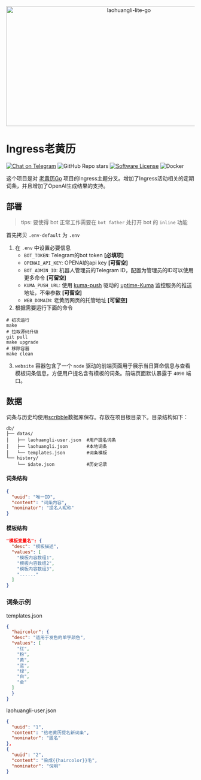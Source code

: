 <div align="center">
<img src="https://socialify.git.ci/szres/ingress-laohuangli/image?font=KoHo&language=1&logo=https%3A%2F%2Fraw.githubusercontent.com%2Fszres%2Fingress-laohuangli%2Fmain%2Fwebsite%2Fstatic%2Ffavicon.png&name=1&pattern=Circuit%20Board&stargazers=1&theme=Auto" alt="laohuangli-lite-go" width="640" height="320" />
</div>
   
# Ingress老黄历

[![Chat on Telegram](https://img.shields.io/badge/@ingress_laohuangli_bot-2CA5E0.svg?logo=telegram&label=Telegram)](https://t.me/ingress_laohuangli_bot)
![GitHub Repo stars](https://img.shields.io/github/stars/szres/ingress-laohuangli?style=flat&color=ffaaaa)
[![Software License](https://img.shields.io/github/license/szres/ingress-laohuangli)](LICENSE)
![Docker](https://img.shields.io/badge/Build_with-Docker-ffaaaa)

这个项目是对 [老黄历Go](https://github.com/szres/laohuangli-lite-go) 项目的Ingress主题分叉。增加了Ingress活动相关的定期词条，并且增加了OpenAI生成结果的支持。

## 部署

> tips: 要使得 bot 正常工作需要在 `bot father` 处打开 bot 的 `inline` 功能

首先拷贝 `.env-default` 为 `.env`

1. 在 `.env` 中设置必要信息
   - `BOT_TOKEN`: Telegram的bot token **[必填项]**
   - `OPENAI_API_KEY`: OPENAI的api key **[可留空]**
   - `BOT_ADMIN_ID`: 机器人管理员的Telegram ID，配置为管理员的ID可以使用更多命令 **[可留空]**
   - `KUMA_PUSH_URL`: 使用 [kuma-push](https://github.com/Nigh/kuma-push) 驱动的 [uptime-Kuma](https://github.com/louislam/uptime-kuma "uptimeKuma") 监控服务的推送地址，不带参数 **[可留空]**
   - `WEB_DOMAIN`: 老黄历网页的托管地址 **[可留空]**
2. 根据需要运行下面的命令

```shell
# 初次运行
make
# 拉取源码升级
git pull
make upgrade
# 移除容器
make clean
```

3. `website` 容器包含了一个 `node` 驱动的前端页面用于展示当日算命信息与查看模板词条信息，方便用户提名含有模板的词条。前端页面默认暴露于 `4090` 端口。

## 数据

词条与历史均使用[scribble](https://github.com/nanobox-io/golang-scribble)数据库保存。存放在项目根目录下。目录结构如下：

```
db/
├── datas/
│   ├── laohuangli-user.json  #用户提名词条
│   ├── laohuangli.json       #本地词条
│   └── templates.json        #词条模板
└── history/
    └── $date.json            #历史记录
```

#### 词条结构

```json
{
  "uuid": "唯一ID",
  "content": "词条内容",
  "nominator": "提名人昵称"
}
```

#### 模板结构

```json
"模板变量名": {
  "desc": "模板描述",
  "values": [
    "模板内容数组1",
    "模板内容数组2",
    "模板内容数组3",
    "......"
  ]
}
```

### 词条示例

templates.json

```json
{
  "haircolor": {
  "desc": "适用于发色的单字颜色",
  "values": [
  	"红",
  	"粉",
  	"黄",
  	"蓝",
  	"绿",
  	"白",
  	"金"
  ]
  }
}
```

laohuangli-user.json

```json
{
  "uuid": "1",
  "content": "给老黄历提名新词条",
  "nominator": "匿名"
},
{
  "uuid": "2",
  "content": "染成{{haircolor}}毛",
  "nominator": "倪明"
}
```
